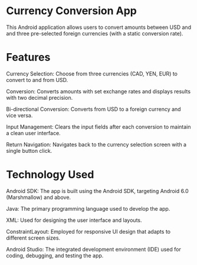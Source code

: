 # Currency Conversion App

This Android application allows users to convert amounts between USD and and three pre-selected foreign currencies (with a static conversion rate).

# Features
Currency Selection: Choose from three currencies (CAD, YEN, EUR) to convert to and from USD.

Conversion: Converts amounts with set exchange rates and displays results with two decimal precision.

Bi-directional Conversion: Converts from USD to a foreign currency and vice versa.

Input Management: Clears the input fields after each conversion to maintain a clean user interface.

Return Navigation: Navigates back to the currency selection screen with a single button click.

# Technology Used
Android SDK: The app is built using the Android SDK, targeting Android 6.0 (Marshmallow) and above.

Java: The primary programming language used to develop the app.

XML: Used for designing the user interface and layouts.

ConstraintLayout: Employed for responsive UI design that adapts to different screen sizes.

Android Studio: The integrated development environment (IDE) used for coding, debugging, and testing the app.
